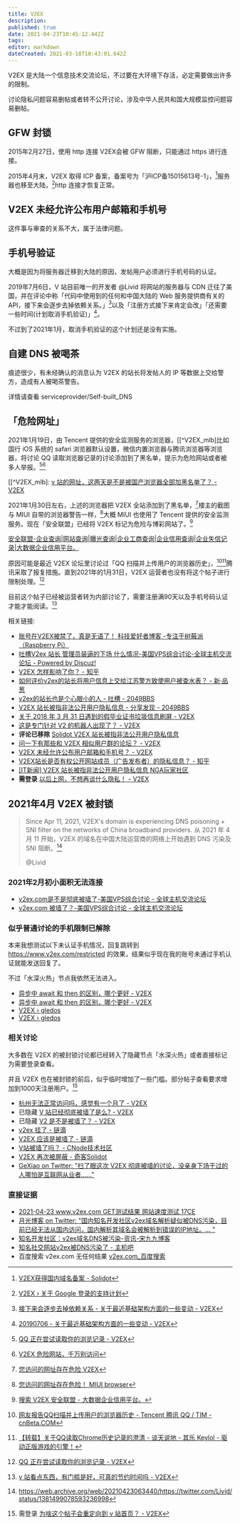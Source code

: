 ```yaml
---
title: V2EX
description: 
published: true
date: 2021-04-23T10:45:12.442Z
tags: 
editor: markdown
dateCreated: 2021-03-18T10:43:01.642Z
---
```


V2EX 是大陆一个信息技术交流论坛，不过要在大环境下存活，必定需要做出许多的限制。

讨论隐私问题容易删帖或者转不公开讨论，涉及中华人民共和国大规模监控问题容易删帖。

## GFW 封锁

2015年2月27日，使用 http 连接 V2EX会被 GFW 阻断，只能通过 https 进行连接。

2015年4月末，V2EX 取得 ICP 备案，备案号为「沪ICP备15015613号-1」，[^V2EX_vn]服务器也移至大陆，[^V2EX_mml]http 连接才恢复正常。

[^V2EX_mml]: [V2EX › 关于 Google 登录的支持计划](https://web.archive.org/web/20160513112733/http://v2ex.com/help/google.html)

[^V2EX_vn]: [V2EX获得国内域名备案 - Solidot](https://web.archive.org/web/20160304075402/http://www.solidot.org/story?sid=43790)

## V2EX 未经允许公布用户邮箱和手机号

这件事与审查的关系不大，属于法律问题。

## 手机号验证

大概是因为将服务器迁移到大陆的原因，发帖用户必须进行手机号码的认证。

2019年7月6日，V 站目前唯一的开发者 @Livid 将网站的服务器与 CDN 迁往了美国，并在评论中称「代码中使用到的任何和中国大陆的 Web 服务提供商有关的 API，接下来会逐步去掉依赖关系。」[^V2EX_rcmls]以及「注册方式接下来肯定会改」「还需要一些时间(计划取消手机验证)」[^V2EX_20190706]。

[^V2EX_rcmls]: [接下来会逐步去掉依赖关系 - 关于最近基础架构方面的一些变动 - V2EX](https://web.archive.org/web/20190713095113/https://www.v2ex.com/t/580480?p=1)

[^V2EX_20190706]: [20190706 - 关于最近基础架构方面的一些变动 - V2EX](https://web.archive.org/web/20210130130836/https://www.v2ex.com/t/580480?p=3)

不过到了2021年1月，取消手机验证的这个计划还是没有实施。

## 自建 DNS 被喝茶

痕迹很少，有未经确认的消息认为 V2EX 的站长将发帖人的 IP 等数据上交给警方，造成有人被喝茶警告。

详情请查看 serviceprovider/Self-built_DNS

## 「危险网址」

2021年1月19日，由 Tencent 提供的安全监测服务的浏览器，[[^V2EX_mlb]比如国行 iOS 系统的 safari 浏览器默认设置，微信内置浏览器与腾讯浏览器等浏览器，将讨论 QQ 读取浏览器记录的讨论添加到了黑名单，提示为危险网站或者被多人举报。[^V2EX_qqq][^V2EX_wx]

[[^V2EX_mlb]: [v 站的网址，这两天是不是被国产浏览器全部加黑名单了？ - V2EX](https://web.archive.org/web/20210130124559/https://www.v2ex.com/t/749828)

[^V2EX_qqq]: [QQ 正在尝试读取你的浏览记录 - V2EX](https://web.archive.org/web/20210127081725/https://www.v2ex.com/t/745030)

[^V2EX_wx]: [V2EX 危险网站，千万别访问](https://web.archive.org/web/20210131032045/https://tva1.sinaimg.cn/large/008eGmZEgy1gmsvszl9z2j30jq06474j.jpg)

2021年1月30日左右，上述的浏览器把 V2EX 全站添加到了黑名单，[^V2EX_pcb]楼主的截图与 MIUI 自带的浏览器警告一样，[^V2EX_miui]大概 MIUI 也使用了 Tencent 提供的安全监测服务。现在「安全联盟」已经将 V2EX 标记为危险与博彩网站了。[^V2EX_anquan]

[^V2EX_anquan]: [搜索 V2EX 安全联盟 - 大数据企业信用平台。](https://web.archive.org/web/20210131031012/https://www.anquan.org/search?keyword=V2EX.com)

[^V2EX_pcb]: [您访问的网址存在危险 V2EX](https://web.archive.org/web/20210130175732/https://i.loli.net/2021/01/30/SvCalXqObsEkNhF.jpg "您访问的网址存在危险！截图")

[^V2EX_miui]: [您访问的网址存在危险！ MIUI browser](https://web.archive.org/web/20210115104757/https://nav.browser.miui.com/safe-browsing/ "您访问的网址存在危险！HTML")

[安全联盟-企业查询|网站查询|曝光查询|企业工商查询|企业信用查询|企业失信记录|大数据企业信用平台。](https://web.archive.org/web/20210131031012/https://www.anquan.org/search?keyword=V2EX.com)

原因可能是最近 V2EX 论坛里讨论过「QQ 扫描并上传用户的浏览器历史」，[^V2EX_qqu][^V2EX_qqg]腾讯采取了报复措施。直到2021年的1月31日，V2EX 运营者也没有将这个帖子进行限制处理。[^V2EX_qqq]

[^V2EX_qqu]: [网友报告QQ扫描并上传用户的浏览器历史 - Tencent 腾讯 QQ / TIM - cnBeta.COM](https://web.archive.org/web/20210118033635/https://www.cnbeta.com/articles/tech/1079311.htm)

[^V2EX_qqg]: [【转载】关于QQ读取Chrome历史记录的澄清 - 谈天说地 - 其乐 Keylol - 驱动正版游戏的引擎！](https://archive.is/qHCUT "https://keylol.com/t677164-1-1")

目前这个帖子已经被运营者转为内部讨论了，需要注册满90天以及手机号码认证才能才能阅读。[^V2EX_mk]

[^V2EX_mk]: [v 站看点东西，有门槛是好，可真的节约时间吗 - V2EX](https://web.archive.org/web/20210131025816/https://v2ex.com/t/618036)

<!--
+ [Screenshot_2021-01-30-13-52-33-942_com.android.... - SM.MS - Simple Free Image Hosting](https://web.archive.org/web/20210130124451/https://sm.ms/image/SvCalXqObsEkNhF)
+ 
-->

相关链接:

+ [账号在V2EX被禁了，真是无语了！ 科技爱好者博客 -专注于树莓派（Raspberry Pi）](https://web.archive.org/web/20201018132800/https://www.lxx1.com/922)
+ [吐槽V2ex 站长 管理员装逼的下场 什么情况-美国VPS综合讨论-全球主机交流论坛 - Powered by Discuz!](https://www.hostloc.com/thread-660571-1-1.html)
+ [V2EX 怎样影响了你？ - 知乎](https://web.archive.org/web/20201018101852/https://www.zhihu.com/question/20538971)
+ [如何评价v2ex的站长将用户信息上交给江苏警方致使用户被查水表？ - 新·品葱](https://web.archive.org/web/20200812153619/https://pincong.rocks/question/5062)
+ [v2ex的站长也是个心眼小的人 - 吐槽 - 2049BBS](https://archive.is/2614A "https://2049bbs.xyz/t/1313")
+ [V2EX 站长被指非法公开用户隐私信息 - 分享发现 - 2049BBS](https://web.archive.org/web/20201018135611/https://2049bbs.github.io/t/389)
+ [关于 2018 年 3 月 31 日遇到的假毕业证书垃圾信息刷屏 - V2EX](https://web.archive.org/web/20180401023334/https://www.v2ex.com/t/443087?p=1 "[来自百度取证的证据分享](https://web.archive.org/web/20180404121719/http://quzheng.baidu.com/s/z2umua)")
+ [这是专门针对 V2 的机器人出现了？ - V2EX](https://web.archive.org/web/20180331123610/https://www.v2ex.com/t/443077)
+ **评论已移除** [Solidot V2EX 站长被指非法公开用户隐私信息](https://web.archive.org/web/20180406231122/https://www.solidot.org/story?sid=56013)
+ [问一下有那些和 V2EX 相似用户群的论坛？ - V2EX](https://web.archive.org/web/20180401024739/https://www.v2ex.com/t/443231#reply2 "[来自百度取证的证据分享](https://web.archive.org/web/20180504141831/http://quzheng.baidu.com/s/qia2Er)")
+ [V2EX 未经允许公布用户邮箱和手机号？ - V2EX](https://web.archive.org/web/20201018140229/https://v2ex.com/t/443559)
+ [V2EX站长是否有权公开网站成员（广告发布者）的隐私信息？ - 知乎](https://web.archive.org/web/20201018140417/https://www.zhihu.com/question/270668541)
+ [[IT新闻] V2EX 站长被指非法公开用户隐私信息 NGA玩家社区](https://archive.is/xb074 "https://bbs.nga.cn/read.php?tid=13779948")
+ **需登录** [以后上网，不想再谈什么隐私！ - V2EX](https://archive.is/aSeFs "https://www.v2ex.com/t/712403")

<!--
+ [来自百度取证的证据分享](https://web.archive.org/web/20180504141831/http://quzheng.baidu.com/s/qia2Er)
-->

## 2021年4月 V2EX 被封锁

> Since Apr 11, 2021, V2EX's domain is experiencing DNS poisoning + SNI filter on the networks of China broadband providers. 从 2021 年 4 月 11 开始，V2EX 的域名在中国大陆运营商的网络上开始遇到 DNS 污染及 SNI 阻断。[^21v2_lot]
>
> @Livid

[^21v2_lot]: https://web.archive.org/web/20210423063440/https://twitter.com/Livid/status/1381499078593236998

### 2021年2月初小面积无法连接

+ [v2ex.com是不是彻底被墙了-美国VPS综合讨论 - 全球主机交流论坛](https://web.archive.org/web/20210423052535/https://hostloc.com/thread-809845-1-1.html)
+ [v2ex.com 被墙了？-美国VPS综合讨论 - 全球主机交流论坛](https://web.archive.org/web/20210423052536/https://hostloc.com/thread-803655-1-1.html)

### 似乎普通讨论的手机限制已解除

本来我想测试以下未认证手机情况，回复跳转到 https://www.v2ex.com/restricted 的效果，结果似乎现在我的账号未通过手机认证就能发送回复了。

不过「水深火热」节点我依然无法进入。

+ [异步中 await 和 then 的区别，哪个更好 - V2EX](https://web.archive.org/web/20210423092112/https://www.v2ex.com/t/772610#reply38)
+ [异步中 await 和 then 的区别，哪个更好 - V2EX](https://archive.is/yC5BZ)
+ [V2EX › gledos](https://web.archive.org/web/20210423092142/https://www.v2ex.com/member/gledos)
+ [V2EX › gledos](https://archive.is/zFKCG)

### 相关讨论

大多数在 V2EX 的被封锁讨论都已经转入了隐藏节点「水深火热」或者直接标记为需要登录查看。

并且 V2EX 也在被封锁的前后，似乎临时增加了一些门槛。部分帖子查看要求增加到1000天注册用户。[^21v2_769]

[^21v2_769]: 需登录 [为啥这个帖子会重定向到 v 站首页？ - V2EX](https://v2ex.com/t/769231)

+ [杭州无法正常访问吗，感觉有一个月了 - V2EX](https://web.archive.org/web/20210423062103/https://www.v2ex.com/t/771007)
+ 已隐藏 [V 站已经彻底被墙了是么? - V2EX](https://archive.is/bJlto "https://www.v2ex.com/t/770920")
+ 已隐藏 [V2 是不是被墙了？ - V2EX](https://archive.is/i1Yyf "https://www.v2ex.com/t/771224")
+ [v2ex 挂了 - 链滴](https://web.archive.org/web/20210423054102/https://ld246.com/article/1618193159520)
+ [V2EX 应该是被墙了 - 链滴](https://web.archive.org/web/20210423054106/https://ld246.com/article/1618499960860)
+ [V站被墙了吗？ - CNode技术社区](https://web.archive.org/web/20210423054201/https://cnodejs.org/topic/6073fa5d4d20cb0fee68b77c)
+ [V2EX 再次被屏蔽 - 奇客Solidot](https://web.archive.org/web/20210423053010/https://www.solidot.org/story?sid=67471)
+ [GeXiao on Twitter: "扫了眼这次 V2EX 彻底被墙的讨论，没亲身下场干过的人哪怕是互联网从业者......"](https://archive.is/6jkAo "https://twitter.com/gxgexiao/status/1381870967811567619")

### 直接证据

+ [2021-04-23 www.v2ex.com GET测试结果 网站速度测试 17CE](https://archive.is/TYkOv "http://www.17ce.com/site/http/20210423_db4ddc00a3f511eb947f5743479ea7f2:1.html")
+ [月光博客 on Twitter: "国内知名开发社区v2ex域名解析疑似被DNS污染，目前已经无法从国内访问，国内解析其域名会被解析到错误的IP地址。… "](https://web.archive.org/web/20210423080429/https://twitter.com/williamlong/status/1381868729051451397)
+ [知名开发社区：v2ex域名DNS被污染-资讯-宋九九博客](https://web.archive.org/web/20210423055843/https://songjiujiu.com/post/2911)
+ [知名社交网站v2ex被DNS污染了 - 主机吧](https://web.archive.org/web/20210423091927/https://www.zhujib.com/v2ex.html)
+ 百度搜索 v2ex.com 无任何结果 [v2ex.com_百度搜索](https://archive.is/yWRjU "https://www.baidu.com/#ie=UTF-8&wd=v2ex.com")

